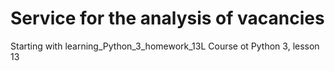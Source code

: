 # Service for the analysis of vacancies
Starting with learning_Python_3_homework_13L 
Course ot Python 3, lesson 13
